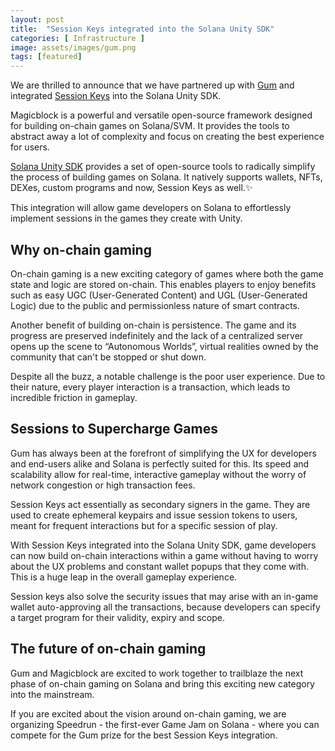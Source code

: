```yaml
---
layout: post
title:  "Session Keys integrated into the Solana Unity SDK"
categories: [ Infrastructure ]
image: assets/images/gum.png
tags: [featured]
---
```


We are thrilled to announce that we have partnered up with [Gum](https://www.gum.fun/) and integrated [Session Keys](https://github.com/gumhq/Solana.Unity-SDK) into the Solana Unity SDK.

Magicblock is a powerful and versatile open-source framework designed for building on-chain games on Solana/SVM. It provides the tools to abstract away a lot of complexity and focus on creating the best experience for users.

[Solana Unity SDK](https://assetstore.unity.com/packages/decentralization/infrastructure/solana-sdk-for-unity-246931) provides a set of open-source tools to radically simplify the process of building games on Solana. It natively supports wallets, NFTs, DEXes, custom programs and now, Session Keys as well.✨

This integration will allow game developers on Solana to effortlessly implement sessions in the games they create with Unity.

## Why on-chain gaming

On-chain gaming is a new exciting category of games where both the game state and logic are stored on-chain. This enables players to enjoy benefits such as easy UGC (User-Generated Content) and UGL (User-Generated Logic) due to the public and permissionless nature of smart contracts.

Another benefit of building on-chain is persistence. The game and its progress are preserved indefinitely and the lack of a centralized server opens up the scene to “Autonomous Worlds”, virtual realities owned by the community that can't be stopped or shut down.

Despite all the buzz, a notable challenge is the poor user experience. Due to their nature, every player interaction is a transaction, which leads to incredible friction in gameplay.

## Sessions to Supercharge Games

Gum has always been at the forefront of simplifying the UX for developers and end-users alike and Solana is perfectly suited for this. Its speed and scalability allow for real-time, interactive gameplay without the worry of network congestion or high transaction fees.

Session Keys act essentially as secondary signers in the game. They are used to create ephemeral keypairs and issue session tokens to users, meant for frequent interactions but for a specific session of play.

With Session Keys integrated into the Solana Unity SDK, game developers can now build on-chain interactions within a game without having to worry about the UX problems and constant wallet popups that they come with. This is a huge leap in the overall gameplay experience.

Session keys also solve the security issues that may arise with an in-game wallet auto-approving all the transactions, because developers can specify a target program for their validity, expiry and scope.

## The future of on-chain gaming

Gum and Magicblock are excited to work together to trailblaze the next phase of on-chain gaming on Solana and bring this exciting new category into the mainstream.

If you are excited about the vision around on-chain gaming, we are organizing Speedrun - the first-ever Game Jam on Solana - where you can compete for the Gum prize for the best Session Keys integration.